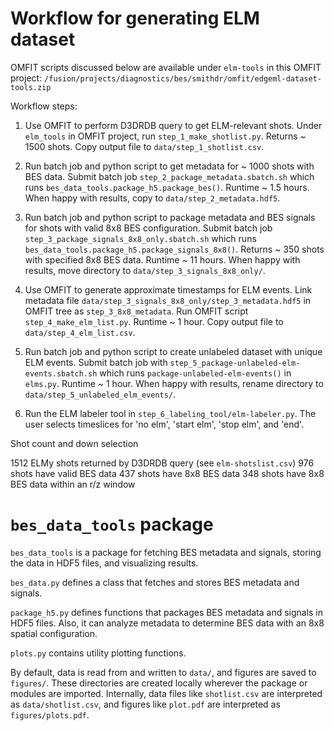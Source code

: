 # Workflow for generating ELM dataset

OMFIT scripts discussed below are available under `elm-tools` in this OMFIT project:
`/fusion/projects/diagnostics/bes/smithdr/omfit/edgeml-dataset-tools.zip`

Workflow steps:

1) Use OMFIT to perform D3DRDB query to get ELM-relevant shots.
Under `elm_tools` in OMFIT project, run `step_1_make_shotlist.py`.
Returns ~ 1500 shots.
Copy output file to `data/step_1_shotlist.csv`.

2) Run batch job and python script to get metadata for ~ 1000 shots with BES data.
Submit batch job `step_2_package_metadata.sbatch.sh` which runs `bes_data_tools.package_h5.package_bes()`.
Runtime ~ 1.5 hours.
When happy with results, copy to `data/step_2_metadata.hdf5`.
 
3) Run batch job and python script to package metadata and BES signals 
for shots with valid 8x8 BES configuration.
Submit batch job `step_3_package_signals_8x8_only.sbatch.sh` which runs `bes_data_tools.package_h5.package_signals_8x8()`.
Returns ~ 350 shots with specified 8x8 BES data.
Runtime ~ 11 hours.
When happy with results, move directory to `data/step_3_signals_8x8_only/`.

4) Use OMFIT to generate approximate timestamps for ELM events.
Link metadata file `data/step_3_signals_8x8_only/step_3_metadata.hdf5`
in OMFIT tree as `step_3_8x8_metadata`.
Run OMFIT script `step_4_make_elm_list.py`.
Runtime ~ 1 hour.
Copy output file to  `data/step_4_elm_list.csv`.

5) Run batch job and python script to create unlabeled dataset with unique ELM events.
Submit batch job with `step_5_package-unlabeled-elm-events.sbatch.sh` which runs 
`package-unlabeled-elm-events()` in `elms.py`.
Runtime ~ 1 hour.
When happy with results, rename directory to `data/step_5_unlabeled_elm_events/`.

6) Run the ELM labeler tool in `step_6_labeling_tool/elm-labeler.py`.
The user selects timeslices for 'no elm', 'start elm', 'stop elm', and 'end'.


Shot count and down selection

1512 ELMy shots returned by D3DRDB query (see `elm-shotslist.csv`)
976 shots have valid BES data
437 shots have 8x8 BES data
348 shots have 8x8 BES data within an r/z window

# `bes_data_tools` package

`bes_data_tools` is a package for fetching BES metadata and signals,
storing the data in HDF5 files, and visualizing results.

`bes_data.py` defines a class that fetches and stores BES metadata and signals.

`package_h5.py` defines functions that packages BES metadata and signals
in HDF5 files.  Also, it can analyze metadata to determine BES data
with an 8x8 spatial configuration.

`plots.py` contains utility plotting functions.

By default, data is read from and written to `data/`, and figures are saved
to `figures/`.  These directories are created locally wherever the package or 
modules are imported.  Internally, data files like `shotlist.csv` are interpreted as
`data/shotlist.csv`, and figures like `plot.pdf` are interpreted as
`figures/plots.pdf`.
